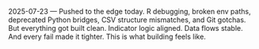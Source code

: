 2025-07-23 — Pushed to the edge today. R debugging, broken env paths, deprecated Python bridges, CSV structure mismatches, and Git gotchas. But everything got built clean. Indicator logic aligned. Data flows stable. And every fail made it tighter. This is what building feels like.